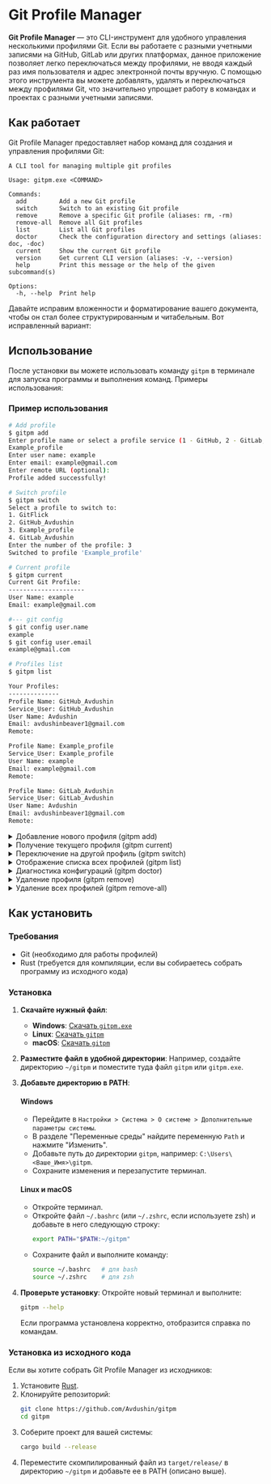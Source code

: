 # Git Profile Manager

**Git Profile Manager** — это CLI-инструмент для удобного управления несколькими профилями Git. Если вы работаете с разными учетными записями на GitHub, GitLab или других платформах, данное приложение позволяет легко переключаться между профилями, не вводя каждый раз имя пользователя и адрес электронной почты вручную. С помощью этого инструмента вы можете добавлять, удалять и переключаться между профилями Git, что значительно упрощает работу в командах и проектах с разными учетными записями.

## Как работает

Git Profile Manager предоставляет набор команд для создания и управления профилями Git:
```
A CLI tool for managing multiple git profiles

Usage: gitpm.exe <COMMAND>

Commands:
  add         Add a new Git profile
  switch      Switch to an existing Git profile
  remove      Remove a specific Git profile (aliases: rm, -rm)
  remove-all  Remove all Git profiles
  list        List all Git profiles
  doctor      Check the configuration directory and settings (aliases: doc, -doc)
  current     Show the current Git profile
  version     Get current CLI version (aliases: -v, --version)
  help        Print this message or the help of the given subcommand(s)

Options:
  -h, --help  Print help
```

Давайте исправим вложенности и форматирование вашего документа, чтобы он стал более структурированным и читабельным. Вот исправленный вариант:

## Использование

После установки вы можете использовать команду `gitpm` в терминале для запуска программы и выполнения команд. Примеры использования:

### Пример использования
```bash
# Add profile
$ gitpm add
Enter profile name or select a profile service (1 - GitHub, 2 - GitLab, 3 - Other):
Example_profile
Enter user name: example
Enter email: example@gmail.com
Enter remote URL (optional):
Profile added successfully!

# Switch profile
$ gitpm switch
Select a profile to switch to:
1. GitFlick
2. GitHub_Avdushin
3. Example_profile
4. GitLab_Avdushin
Enter the number of the profile: 3
Switched to profile 'Example_profile'

# Current profile
$ gitpm current
Current Git Profile:
---------------------
User Name: example
Email: example@gmail.com

#--- git config
$ git config user.name
example
$ git config user.email
example@gmail.com

# Profiles list
$ gitpm list

Your Profiles:
--------------
Profile Name: GitHub_Avdushin
Service_User: GitHub_Avdushin
User Name: Avdushin
Email: avdushinbeaver1@gmail.com
Remote:

Profile Name: Example_profile
Service_User: Example_profile
User Name: example
Email: example@gmail.com
Remote:

Profile Name: GitLab_Avdushin
Service_User: GitLab_Avdushin
User Name: Avdushin
Email: avdushinbeaver1@gmail.com
Remote:
```

<details>
<summary>Добавление нового профиля (gitpm add)</summary>

```bash
# Пример:
$ gitpm add
Select a profile service (1 - GitHub, 2 - GitLab, 3 - Other):
1
Enter user name: Avdushin
Enter email: avdushinbeaver1@gmail.com
Enter remote URL (optional):
Profile added successfully!
```

</details>

<details>
<summary>Получение текущего профиля (gitpm current)</summary>

```bash
# Пример:
$ gitpm current
Current Git Profile:
---------------------
User Name: Avdushin
Email: avdushinbeaver1@gmail.com
```

</details>

<details>
<summary>Переключение на другой профиль (gitpm switch)</summary>

```bash
$ gitpm switch
Select a profile to switch to:
1. GitFlick
2. GitHub_Avdushin
3. Example_profile
4. GitLab_Avdushin
Enter the number of the profile: 3
Switched to profile 'Example_profile'
#--- git config
$ git config user.name
example
$ git config user.email
example@gmail.com
```

</details>

<details>
<summary>Отображение списка всех профилей (gitpm list)</summary>

```bash
$ gitpm list

Your Profiles:
--------------
Profile Name: GitLab_Avdushin
Service_User: GitLab_Avdushin
User Name: Avdushin
Email: avdushinbeaver1@gmail.com
Remote:

Profile Name: GitFlick
Service_User: GitFlick
User Name: Itdobro
Email: itsdobro@gmail.com
Remote:

Profile Name: GitHub_Avdushin
Service_User: GitHub_Avdushin
User Name: Avdushin
Email: avdushinbeaver1@gmail.com
Remote:
```

</details>

<details>
<summary>Диагностика конфигураций (gitpm doctor)</summary>

```bash
$ gitpm doctor
Configuration directory: C:\Users\avdus\AppData\Roaming\GitProjectManager\gitpm\config
Configuration file: C:\Users\avdus\AppData\Roaming\GitProjectManager\gitpm\config/profiles.json
```

</details>

<details>
<summary>Удаление профиля (gitpm remove)</summary>

```bash
$ gitpm remove
Select a profile to remove:
1. GitLab_Avdushin
2. Example_profile
3. GitFlick
4. GitHub_Avdushin
Enter the number of the profile: 2
Are you sure you want to remove the profile 'Example_profile' (y/n): y
Profile 'Example_profile' removed successfully!
```

</details>

<details>
<summary>Удаление всех профилей (gitpm remove-all)</summary>

```bash
$ gitpm remove-all
Are you sure you want to remove all profiles? (y/n): y
All profiles have been removed successfully!
```

</details>


## Как установить

### Требования

- Git (необходимо для работы профилей)
- Rust (требуется для компиляции, если вы собираетесь собрать программу из исходного кода)

### Установка

1. **Скачайте нужный файл**:

   - **Windows**: [Скачать `gitpm.exe`](bin/windows/gitpm.exe)
   - **Linux**: [Скачать `gitpm`](bin/linux/gitpm)
   - **macOS**: [Скачать `gitpm`](bin/macos/gitpm)

2. **Разместите файл в удобной директории**:
   Например, создайте директорию `~/gitpm` и поместите туда файл `gitpm` или `gitpm.exe`.

3. **Добавьте директорию в PATH**:

   #### Windows

   - Перейдите в `Настройки > Система > О системе > Дополнительные параметры системы`.
   - В разделе "Переменные среды" найдите переменную `Path` и нажмите "Изменить".
   - Добавьте путь до директории `gitpm`, например: `C:\Users\<Ваше_Имя>\gitpm`.
   - Сохраните изменения и перезапустите терминал.

   #### Linux и macOS

   - Откройте терминал.
   - Откройте файл `~/.bashrc` (или `~/.zshrc`, если используете zsh) и добавьте в него следующую строку:
     ```bash
     export PATH="$PATH:~/gitpm"
     ```
   - Сохраните файл и выполните команду:
     ```bash
     source ~/.bashrc   # для bash
     source ~/.zshrc    # для zsh
     ```

4. **Проверьте установку**:
   Откройте новый терминал и выполните:
   ```bash
   gitpm --help
   ```
   Если программа установлена корректно, отобразится справка по командам.

### Установка из исходного кода

Если вы хотите собрать Git Profile Manager из исходников:

1. Установите [Rust](https://www.rust-lang.org/tools/install).
2. Клонируйте репозиторий:
   ```bash
   git clone https://github.com/Avdushin/gitpm
   cd gitpm
   ```
3. Соберите проект для вашей системы:
   ```bash
   cargo build --release
   ```
4. Переместите скомпилированный файл из `target/release/` в директорию `~/gitpm` и добавьте ее в PATH (описано выше).
